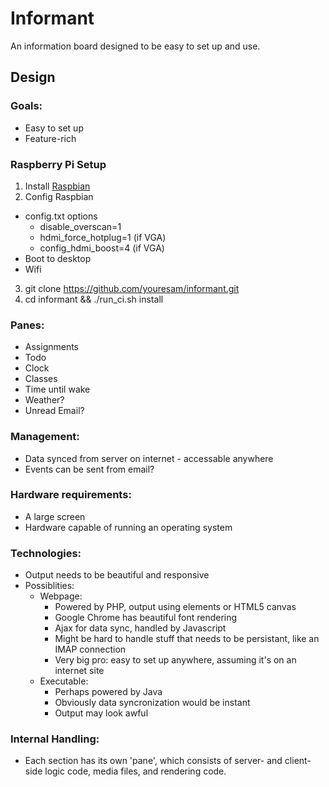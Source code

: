 Informant
=========
An information board designed to be easy to set up and use.

## Design

### Goals:
* Easy to set up
* Feature-rich

### Raspberry Pi Setup
1. Install [Raspbian](http://www.raspberrypi.org/downloads)
2. Config Raspbian
  * config.txt options
    * disable_overscan=1
    * hdmi_force_hotplug=1 (if VGA)
    * config_hdmi_boost=4 (if VGA)
  * Boot to desktop
  * Wifi
3. git clone https://github.com/youresam/informant.git
4. cd informant && ./run_ci.sh install

### Panes:
* Assignments
* Todo
* Clock
* Classes
* Time until wake
* Weather?
* Unread Email?

### Management:
* Data synced from server on internet - accessable anywhere
* Events can be sent from email?

### Hardware requirements:
* A large screen
* Hardware capable of running an operating system

### Technologies:
* Output needs to be beautiful and responsive
* Possiblities:
  * Webpage:
    * Powered by PHP, output using elements or HTML5 canvas
    * Google Chrome has beautiful font rendering
    * Ajax for data sync, handled by Javascript
    * Might be hard to handle stuff that needs to be persistant, like an IMAP connection
    * Very big pro: easy to set up anywhere, assuming it's on an internet site
  * Executable:
    * Perhaps powered by Java
    * Obviously data syncronization would be instant
    * Output may look awful

### Internal Handling:
* Each section has its own 'pane', which consists of server- and client-side logic code, media files, and rendering code.
